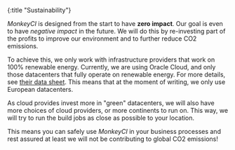 {:title "Sustainability"}

*MonkeyCI* is designed from the start to have **zero impact**.  Our goal is even
to have *negative impact* in the future.  We will do this by re-investing part
of the profits to improve our environment and to further reduce CO2 emissions.

To achieve this, we only work with infrastructure providers that work on 100%
renewable energy.  Currently, we are using Oracle Cloud, and only those
datacenters that fully operate on renewable energy.  For more details, see
[their data sheet](https://www.oracle.com/a/ocom/docs/corporate/citizenship/clean-cloud-oci.pdf).
This means that at the moment of writing, we only use European datacenters.

As cloud provides invest more in "green" datacenters, we will also have more
choices of cloud providers, or more continents to run on.  This way, we will
try to run the build jobs as close as possible to your location.

This means you can safely use *MonkeyCI* in your business processes and rest
assured at least we will not be contributing to global CO2 emissions!